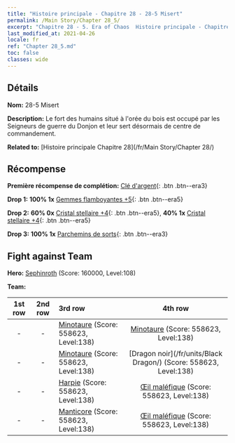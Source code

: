 ```yaml
---
title: "Histoire principale - Chapitre 28 - 28-5 Misert"
permalink: /Main Story/Chapter 28_5/
excerpt: "Chapitre 28 - 5. Era of Chaos  Histoire principale - Chapitre 28_5. 28-5 Misert"
last_modified_at: 2021-04-26
locale: fr
ref: "Chapter 28_5.md"
toc: false
classes: wide
---
```


## Détails

 **Nom:** 28-5 Misert

 **Description:** Le fort des humains situé à l'orée du bois est occupé par les Seigneurs de guerre du Donjon et leur sert désormais de centre de commandement.

 **Related to:** [Histoire principale Chapitre 28](/fr/Main Story/Chapter 28/)

## Récompense

 **Première récompense de complétion:** [Clé d'argent](/ItemsFR/con_693/){: .btn .btn--era3}

 **Drop 1:** **100% 1x** [Gemmes flamboyantes +5](/ItemsFR/mat_100/){: .btn .btn--era5}

 **Drop 2:** **60% 0x** [Cristal stellaire +4](/ItemsFR/mat_94/){: .btn .btn--era5}, **40% 1x** [Cristal stellaire +4](/ItemsFR/mat_94/){: .btn .btn--era5}

 **Drop 3:** **100% 1x** [Parchemins de sorts](/ItemsFR/con_694/){: .btn .btn--era3}


## Fight against Team
 **Hero:** [Sephinroth](/fr/heroes/Sephinroth/) (Score: 160000, Level:108)

 **Team:**


  | 1st row | 2nd row | 3rd row | 4th row |
  |:----:|:----:|:----|:----:|
  | - | - | [Minotaure](/fr/units/Minotaur/) (Score: 558623, Level:138)  | [Minotaure](/fr/units/Minotaur/) (Score: 558623, Level:138)  |
  | - | - | [Minotaure](/fr/units/Minotaur/) (Score: 558623, Level:138)  | [Dragon noir](/fr/units/Black Dragon/) (Score: 558623, Level:138)  |
  | - | - | [Harpie](/fr/units/Harpy/) (Score: 558623, Level:138)  | [Œil maléfique](/fr/units/Beholder/) (Score: 558623, Level:138)  |
  | - | - | [Manticore](/fr/units/Manticore/) (Score: 558623, Level:138)  | [Œil maléfique](/fr/units/Beholder/) (Score: 558623, Level:138)  |


